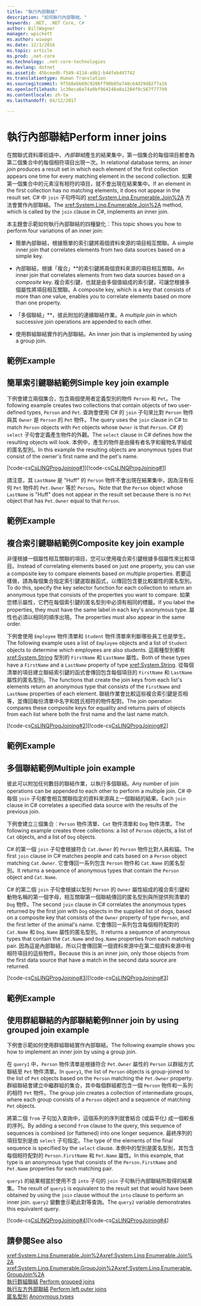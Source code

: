 ```yaml
---
title: "執行內部聯結"
description: "如何執行內部聯結。"
keywords: .NET, .NET Core, C#
author: BillWagner
manager: wpickett
ms.author: wiwagn
ms.date: 12/1/2016
ms.topic: article
ms.prod: .net-core
ms.technology: .net-core-technologies
ms.devlang: dotnet
ms.assetid: 45bceed6-f549-4114-a9b1-b44feb497742
ms.translationtype: Human Translation
ms.sourcegitcommit: 9f5b8ebb69c9206ff90b05e748c64d29d82f7a16
ms.openlocfilehash: 1c30eca6e74a9bf964248a0a1204f0c567f77799
ms.contentlocale: zh-tw
ms.lasthandoff: 04/12/2017

---
```

# <a name="perform-inner-joins"></a><span data-ttu-id="2c061-104">執行內部聯結</span><span class="sxs-lookup"><span data-stu-id="2c061-104">Perform inner joins</span></span>

<span data-ttu-id="2c061-105">在關聯式資料庫術語中，*內部聯結*產生的結果集中，第一個集合的每個項目都會為第二個集合中的每個相符項目出現一次。</span><span class="sxs-lookup"><span data-stu-id="2c061-105">In relational database terms, an *inner join* produces a result set in which each element of the first collection appears one time for every matching element in the second collection.</span></span> <span data-ttu-id="2c061-106">如果第一個集合中的元素沒有相符的項目，就不會出現在結果集中。</span><span class="sxs-lookup"><span data-stu-id="2c061-106">If an element in the first collection has no matching elements, it does not appear in the result set.</span></span> <span data-ttu-id="2c061-107">C# 中 `join` 子句呼叫的 <xref:System.Linq.Enumerable.Join%2A> 方法會實作內部聯結。</span><span class="sxs-lookup"><span data-stu-id="2c061-107">The <xref:System.Linq.Enumerable.Join%2A> method, which is called by the `join` clause in C#, implements an inner join.</span></span>  
  
 <span data-ttu-id="2c061-108">本主題會示範如何執行內部聯結的四種變化︰</span><span class="sxs-lookup"><span data-stu-id="2c061-108">This topic shows you how to perform four variations of an inner join:</span></span>  
  
-   <span data-ttu-id="2c061-109">簡單內部聯結，根據簡單的索引鍵將兩個資料來源的項目相互關聯。</span><span class="sxs-lookup"><span data-stu-id="2c061-109">A simple inner join that correlates elements from two data sources based on a simple key.</span></span>  
  
-   <span data-ttu-id="2c061-110">內部聯結，根據「複合」**的索引鍵將兩個資料來源的項目相互關聯。</span><span class="sxs-lookup"><span data-stu-id="2c061-110">An inner join that correlates elements from two data sources based on a *composite* key.</span></span> <span data-ttu-id="2c061-111">複合索引鍵，也就是由多個值組成的索引鍵，可讓您根據多個屬性將項目相互關聯。</span><span class="sxs-lookup"><span data-stu-id="2c061-111">A composite key, which is a key that consists of more than one value, enables you to correlate elements based on more than one property.</span></span>  
  
-   <span data-ttu-id="2c061-112">「多個聯結」**，彼此附加的連續聯結作業。</span><span class="sxs-lookup"><span data-stu-id="2c061-112">A *multiple join* in which successive join operations are appended to each other.</span></span>  
  
-   <span data-ttu-id="2c061-113">使用群組聯結實作的內部聯結。</span><span class="sxs-lookup"><span data-stu-id="2c061-113">An inner join that is implemented by using a group join.</span></span>  
  
## <a name="example"></a><span data-ttu-id="2c061-114">範例</span><span class="sxs-lookup"><span data-stu-id="2c061-114">Example</span></span>  
  
## <a name="simple-key-join-example"></a><span data-ttu-id="2c061-115">簡單索引鍵聯結範例</span><span class="sxs-lookup"><span data-stu-id="2c061-115">Simple key join example</span></span>  
 <span data-ttu-id="2c061-116">下例會建立兩個集合，包含兩個使用者定義型別的物件 `Person` 和 `Pet`。</span><span class="sxs-lookup"><span data-stu-id="2c061-116">The following example creates two collections that contain objects of two user-defined types, `Person` and `Pet`.</span></span> <span data-ttu-id="2c061-117">查詢會使用 C# 的 `join` 子句來比對 `Person` 物件與其 `Owner` 是 `Person` 的 `Pet` 物件。</span><span class="sxs-lookup"><span data-stu-id="2c061-117">The query uses the `join` clause in C# to match `Person` objects with `Pet` objects whose `Owner` is that `Person`.</span></span> <span data-ttu-id="2c061-118">C# 的 `select` 子句會定義產生物件的外觀。</span><span class="sxs-lookup"><span data-stu-id="2c061-118">The `select` clause in C# defines how the resulting objects will look.</span></span> <span data-ttu-id="2c061-119">本例中，產生的物件是由擁有者名字和寵物名字組成的匿名型別。</span><span class="sxs-lookup"><span data-stu-id="2c061-119">In this example the resulting objects are anonymous types that consist of the owner's first name and the pet's name.</span></span>  
  
 <span data-ttu-id="2c061-120">[!code-cs[CsLINQProgJoining#1](../../../samples/snippets/csharp/concepts/linq/how-to-perform-inner-joins_1.cs)]</span><span class="sxs-lookup"><span data-stu-id="2c061-120">[!code-cs[CsLINQProgJoining#1](../../../samples/snippets/csharp/concepts/linq/how-to-perform-inner-joins_1.cs)]</span></span>  
  
 <span data-ttu-id="2c061-121">請注意，其 `LastName` 是 "Huff" 的 `Person` 物件不會出現在結果集中，因為沒有任何 `Pet` 物件的 `Pet.Owner` 等於 `Person`。</span><span class="sxs-lookup"><span data-stu-id="2c061-121">Note that the `Person` object whose `LastName` is "Huff" does not appear in the result set because there is no `Pet` object that has `Pet.Owner` equal to that `Person`.</span></span>  
  
## <a name="example"></a><span data-ttu-id="2c061-122">範例</span><span class="sxs-lookup"><span data-stu-id="2c061-122">Example</span></span>  
  
## <a name="composite-key-join-example"></a><span data-ttu-id="2c061-123">複合索引鍵聯結範例</span><span class="sxs-lookup"><span data-stu-id="2c061-123">Composite key join example</span></span>  
 <span data-ttu-id="2c061-124">非僅根據一個屬性相互關聯的項目，您可以使用複合索引鍵根據多個屬性來比較項目。</span><span class="sxs-lookup"><span data-stu-id="2c061-124">Instead of correlating elements based on just one property, you can use a composite key to compare elements based on multiple properties.</span></span> <span data-ttu-id="2c061-125">若要這樣做，請為每個集合指定索引鍵選取器函式，以傳回包含要比較屬性的匿名型別。</span><span class="sxs-lookup"><span data-stu-id="2c061-125">To do this, specify the key selector function for each collection to return an anonymous type that consists of the properties you want to compare.</span></span> <span data-ttu-id="2c061-126">如果您標示屬性，它們在每個索引鍵的匿名型別中必須有相同的標籤。</span><span class="sxs-lookup"><span data-stu-id="2c061-126">If you label the properties, they must have the same label in each key's anonymous type.</span></span> <span data-ttu-id="2c061-127">屬性也必須以相同的順序出現。</span><span class="sxs-lookup"><span data-stu-id="2c061-127">The properties must also appear in the same order.</span></span>  
  
 <span data-ttu-id="2c061-128">下例會使用 `Employee` 物件清單和 `Student` 物件清單來判斷哪些員工也是學生。</span><span class="sxs-lookup"><span data-stu-id="2c061-128">The following example uses a list of `Employee` objects and a list of `Student` objects to determine which employees are also students.</span></span> <span data-ttu-id="2c061-129">這兩種型別都有 <xref:System.String> 型別的 `FirstName` 和 `LastName` 屬性。</span><span class="sxs-lookup"><span data-stu-id="2c061-129">Both of these types have a `FirstName` and a `LastName` property of type <xref:System.String>.</span></span> <span data-ttu-id="2c061-130">從每個清單的項目建立聯結索引鍵的函式會傳回包含每個項目的 `FirstName` 和 `LastName` 屬性的匿名型別。</span><span class="sxs-lookup"><span data-stu-id="2c061-130">The functions that create the join keys from each list's elements return an anonymous type that consists of the `FirstName` and `LastName` properties of each element.</span></span> <span data-ttu-id="2c061-131">聯結作業會比較這些複合索引鍵是否相等，並傳回每份清單中名字和姓氏相符的物件配對。</span><span class="sxs-lookup"><span data-stu-id="2c061-131">The join operation compares these composite keys for equality and returns pairs of objects from each list where both the first name and the last name match.</span></span>  
  
 <span data-ttu-id="2c061-132">[!code-cs[CsLINQProgJoining#2](../../../samples/snippets/csharp/concepts/linq/how-to-perform-inner-joins_2.cs)]</span><span class="sxs-lookup"><span data-stu-id="2c061-132">[!code-cs[CsLINQProgJoining#2](../../../samples/snippets/csharp/concepts/linq/how-to-perform-inner-joins_2.cs)]</span></span>  
  
## <a name="example"></a><span data-ttu-id="2c061-133">範例</span><span class="sxs-lookup"><span data-stu-id="2c061-133">Example</span></span>  
  
## <a name="multiple-join-example"></a><span data-ttu-id="2c061-134">多個聯結範例</span><span class="sxs-lookup"><span data-stu-id="2c061-134">Multiple join example</span></span>  
 <span data-ttu-id="2c061-135">彼此可以附加任何數目的聯結作業，以執行多個聯結。</span><span class="sxs-lookup"><span data-stu-id="2c061-135">Any number of join operations can be appended to each other to perform a multiple join.</span></span> <span data-ttu-id="2c061-136">C# 中每個 `join` 子句都會相互關聯指定的資料來源與上一個聯結的結果。</span><span class="sxs-lookup"><span data-stu-id="2c061-136">Each `join` clause in C# correlates a specified data source with the results of the previous join.</span></span>  
  
 <span data-ttu-id="2c061-137">下例會建立三個集合︰`Person` 物件清單、`Cat` 物件清單和 `Dog` 物件清單。</span><span class="sxs-lookup"><span data-stu-id="2c061-137">The following example creates three collections: a list of `Person` objects, a list of `Cat` objects, and a list of `Dog` objects.</span></span>  
  
 <span data-ttu-id="2c061-138">C# 的第一個 `join` 子句會根據符合 `Cat.Owner` 的 `Person` 物件比對人員和貓。</span><span class="sxs-lookup"><span data-stu-id="2c061-138">The first `join` clause in C# matches people and cats based on a `Person` object matching `Cat.Owner`.</span></span> <span data-ttu-id="2c061-139">它會傳回一系列包含 `Person` 物件和 `Cat.Name` 的匿名型別。</span><span class="sxs-lookup"><span data-stu-id="2c061-139">It returns a sequence of anonymous types that contain the `Person` object and `Cat.Name`.</span></span>  
  
 <span data-ttu-id="2c061-140">C# 的第二個 `join` 子句會根據以型別 `Person` 的 `Owner` 屬性組成的複合索引鍵和動物名稱的第一個字母，相互關聯第一個聯結傳回的匿名型別與所提供狗清單的 `Dog` 物件。</span><span class="sxs-lookup"><span data-stu-id="2c061-140">The second `join` clause in C# correlates the anonymous types returned by the first join with `Dog` objects in the supplied list of dogs, based on a composite key that consists of the `Owner` property of type `Person`, and the first letter of the animal's name.</span></span> <span data-ttu-id="2c061-141">它會傳回一系列包含每個相符配對的 `Cat.Name` 和 `Dog.Name` 屬性的匿名型別。</span><span class="sxs-lookup"><span data-stu-id="2c061-141">It returns a sequence of anonymous types that contain the `Cat.Name` and `Dog.Name` properties from each matching pair.</span></span> <span data-ttu-id="2c061-142">因為這是內部聯結，所以只會傳回第一個資料來源中在第二個資料來源中有相符項目的這些物件。</span><span class="sxs-lookup"><span data-stu-id="2c061-142">Because this is an inner join, only those objects from the first data source that have a match in the second data source are returned.</span></span>  
  
 <span data-ttu-id="2c061-143">[!code-cs[CsLINQProgJoining#3](../../../samples/snippets/csharp/concepts/linq/how-to-perform-inner-joins_3.cs)]</span><span class="sxs-lookup"><span data-stu-id="2c061-143">[!code-cs[CsLINQProgJoining#3](../../../samples/snippets/csharp/concepts/linq/how-to-perform-inner-joins_3.cs)]</span></span>  
  
## <a name="example"></a><span data-ttu-id="2c061-144">範例</span><span class="sxs-lookup"><span data-stu-id="2c061-144">Example</span></span>  
  
## <a name="inner-join-by-using-grouped-join-example"></a><span data-ttu-id="2c061-145">使用群組聯結的內部聯結範例</span><span class="sxs-lookup"><span data-stu-id="2c061-145">Inner join by using grouped join example</span></span>  
 <span data-ttu-id="2c061-146">下例會示範如何使用群組聯結實作內部聯結。</span><span class="sxs-lookup"><span data-stu-id="2c061-146">The following example shows you how to implement an inner join by using a group join.</span></span>  
  
 <span data-ttu-id="2c061-147">在 `query1` 中，`Person` 物件清單是根據符合 `Pet.Owner` 屬性的 `Person` 以群組方式聯結至 `Pet` 物件清單。</span><span class="sxs-lookup"><span data-stu-id="2c061-147">In `query1`, the list of `Person` objects is group-joined to the list of `Pet` objects based on the `Person` matching the `Pet.Owner` property.</span></span> <span data-ttu-id="2c061-148">群組聯結會建立中繼群組的集合，其中每個群組都包含一個 `Person` 物件和一系列的相符 `Pet` 物件。</span><span class="sxs-lookup"><span data-stu-id="2c061-148">The group join creates a collection of intermediate groups, where each group consists of a `Person` object and a sequence of matching `Pet` objects.</span></span>  
  
 <span data-ttu-id="2c061-149">將第二個 `from` 子句加入查詢中，這個系列的序列就會結合 (或扁平化) 成一個較長的序列。</span><span class="sxs-lookup"><span data-stu-id="2c061-149">By adding a second `from` clause to the query, this sequence of sequences is combined (or flattened) into one longer sequence.</span></span> <span data-ttu-id="2c061-150">最終序列的項目型別是由 `select` 子句指定。</span><span class="sxs-lookup"><span data-stu-id="2c061-150">The type of the elements of the final sequence is specified by the `select` clause.</span></span> <span data-ttu-id="2c061-151">本例中的型別是匿名型別，其包含每個相符配對的 `Person.FirstName` 和 `Pet.Name` 屬性。</span><span class="sxs-lookup"><span data-stu-id="2c061-151">In this example, that type is an anonymous type that consists of the `Person.FirstName` and `Pet.Name` properties for each matching pair.</span></span>  
  
 <span data-ttu-id="2c061-152">`query1` 的結果相當於使用不含 `into` 子句的 `join` 子句執行內部聯結所取得的結果集。</span><span class="sxs-lookup"><span data-stu-id="2c061-152">The result of `query1` is equivalent to the result set that would have been obtained by using the `join` clause without the `into` clause to perform an inner join.</span></span> <span data-ttu-id="2c061-153">`query2` 變數會示範此對等查詢。</span><span class="sxs-lookup"><span data-stu-id="2c061-153">The `query2` variable demonstrates this equivalent query.</span></span>  
  
 <span data-ttu-id="2c061-154">[!code-cs[CsLINQProgJoining#4](../../../samples/snippets/csharp/concepts/linq/how-to-perform-inner-joins_4.cs)]</span><span class="sxs-lookup"><span data-stu-id="2c061-154">[!code-cs[CsLINQProgJoining#4](../../../samples/snippets/csharp/concepts/linq/how-to-perform-inner-joins_4.cs)]</span></span>  
  
## <a name="see-also"></a><span data-ttu-id="2c061-155">請參閱</span><span class="sxs-lookup"><span data-stu-id="2c061-155">See also</span></span>  
 <span data-ttu-id="2c061-156"><xref:System.Linq.Enumerable.Join%2A></span><span class="sxs-lookup"><span data-stu-id="2c061-156"><xref:System.Linq.Enumerable.Join%2A></span></span>   
 <span data-ttu-id="2c061-157"><xref:System.Linq.Enumerable.GroupJoin%2A></span><span class="sxs-lookup"><span data-stu-id="2c061-157"><xref:System.Linq.Enumerable.GroupJoin%2A></span></span>   
<span data-ttu-id="2c061-158"> [執行群組聯結](perform-grouped-joins.md) </span><span class="sxs-lookup"><span data-stu-id="2c061-158"> [Perform grouped joins](perform-grouped-joins.md) </span></span>  
<span data-ttu-id="2c061-159"> [執行左方外部聯結](perform-left-outer-joins.md) </span><span class="sxs-lookup"><span data-stu-id="2c061-159"> [Perform left outer joins](perform-left-outer-joins.md) </span></span>  
<span data-ttu-id="2c061-160"> [匿名型別](../programming-guide/classes-and-structs/anonymous-types.md)</span><span class="sxs-lookup"><span data-stu-id="2c061-160"> [Anonymous types](../programming-guide/classes-and-structs/anonymous-types.md)</span></span>   
 
